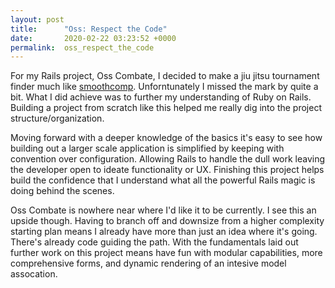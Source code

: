 ```yaml
---
layout: post
title:      "Oss: Respect the Code"
date:       2020-02-22 03:23:52 +0000
permalink:  oss_respect_the_code
---
```



For my Rails project, Oss Combate, I decided to make a jiu jitsu tournament finder much like [smoothcomp](https://smoothcomp.com/en). Unforntunately I missed the mark by quite a bit. What I did achieve was to further my understanding of Ruby on Rails. Building a project from scratch like this helped me really dig into the project structure/organization.

Moving forward with a deeper knowledge of the basics it's easy to see how building out a larger scale application is simplified by keeping with convention over configuration. Allowing Rails to handle the dull work leaving the developer open to ideate functionality or UX. Finishing this project helps build the confidence that I understand what all the powerful Rails magic is doing behind the scenes.

Oss Combate is nowhere near where I'd like it to be currently. I see this an upside though. Having to branch off and downsize from a higher complexity starting plan means I already have more than just an idea where it's going. There's already code guiding the path. With the fundamentals laid out further work on this project means have fun with modular capabilities, more comprehensive forms, and dynamic rendering of an intesive model assocation.
